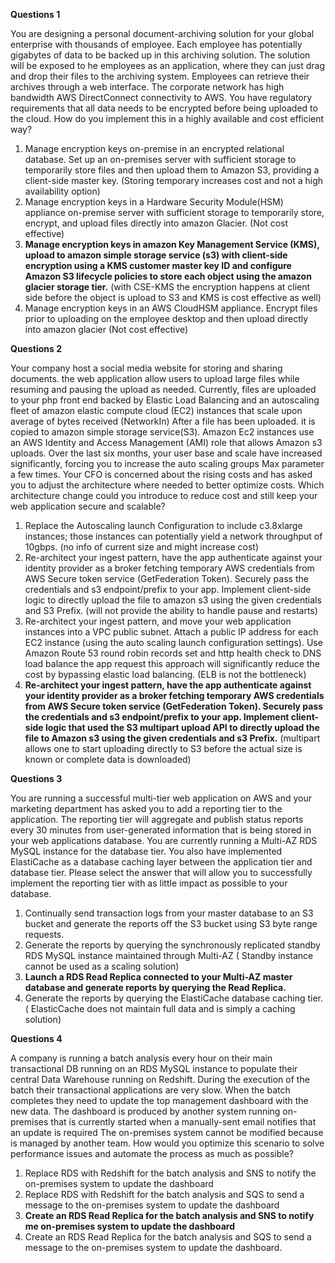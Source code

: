 **Questions 1**

You are designing a personal document-archiving solution for your global enterprise with thousands of employee. Each employee has potentially gigabytes of data to be backed up in this archiving solution. The solution will be exposed to he employees as an application, where they can just drag and drop their files to the archiving system. Employees can retrieve their archives through a web interface. The corporate network has high bandwidth AWS DirectConnect connectivity to AWS. You have regulatory requirements that all data needs to be encrypted before being uploaded to the cloud. How do you implement this in a highly available and cost efficient way?

1. Manage encryption keys on-premise in an encrypted relational database. Set up an on-premises server with sufficient storage to temporarily store files and then upload them to Amazon S3, providing a client-side master key. \(Storing temporary increases cost and not a high availability option\)
2. Manage encryption keys in a Hardware Security Module\(HSM\) appliance on-premise server with sufficient storage to temporarily store, encrypt, and upload files directly into amazon Glacier. \(Not cost effective\)
3. **Manage encryption keys in amazon Key Management Service \(KMS\), upload to amazon simple storage service \(s3\) with client-side encryption using a KMS customer master key ID and configure Amazon S3 lifecycle policies to store each object using the amazon glacier storage tier.**
   \(with CSE-KMS the encryption happens at client side before the object is upload to S3 and KMS is cost effective as well\)
4. Manage encryption keys in an AWS CloudHSM appliance. Encrypt files prior to uploading on the employee desktop and then upload directly into amazon glacier \(Not cost effective\)

**Questions 2**

Your company host a social media website for storing and sharing documents. the web application allow users to upload large files while resuming and pausing the upload as needed. Currently, files are uploaded to your php front end backed by Elastic Load Balancing and an autoscaling fleet of amazon elastic compute cloud \(EC2\) instances that scale upon average of bytes received \(NetworkIn\) After a file has been uploaded. it is copied to amazon simple storage service\(S3\). Amazon Ec2 instances use an AWS Identity and Access Management \(AMI\) role that allows Amazon s3 uploads. Over the last six months, your user base and scale have increased significantly, forcing you to increase the auto scaling groups Max parameter a few times. Your CFO is concerned about the rising costs and has asked you to adjust the architecture where needed to better optimize costs. Which architecture change could you introduce to reduce cost and still keep your web application secure and scalable?

1. Replace the Autoscaling launch Configuration to include c3.8xlarge instances; those instances can potentially yield a network throughput of 10gbps. \(no info of current size and might increase cost\)
2. Re-architect your ingest pattern, have the app authenticate against your identity provider as a broker fetching temporary AWS credentials from AWS Secure token service \(GetFederation Token\). Securely pass the credentials and s3 endpoint/prefix to your app. Implement client-side logic to directly upload the file to amazon s3 using the given credentials and S3 Prefix. \(will not provide the ability to handle pause and restarts\)
3. Re-architect your ingest pattern, and move your web application instances into a VPC public subnet. Attach a public IP address for each EC2 instance \(using the auto scaling launch configuration settings\). Use Amazon Route 53 round robin records set and http health check to DNS load balance the app request this approach will significantly reduce the cost by bypassing elastic load balancing. \(ELB is not the bottleneck\)
4. **Re-architect your ingest pattern, have the app authenticate against your identity provider as a broker fetching temporary AWS credentials from AWS Secure token service \(GetFederation Token\). Securely pass the credentials and s3 endpoint/prefix to your app. Implement client-side logic that used the S3 multipart upload API to directly upload the file to Amazon s3 using the given credentials and s3 Prefix.**
   \(multipart allows one to start uploading directly to S3 before the actual size is known or complete data is downloaded\)

**Questions 3**

You are running a successful multi-tier web application on AWS and your marketing department has asked you to add a reporting tier to the application. The reporting tier will aggregate and publish status reports every 30 minutes from user-generated information that is being stored in your web applications database. You are currently running a Multi-AZ RDS MySQL instance for the database tier. You also have implemented ElastiCache as a database caching layer between the application tier and database tier. Please select the answer that will allow you to successfully implement the reporting tier with as little impact as possible to your database.

1. Continually send transaction logs from your master database to an S3 bucket and generate the reports off the S3 bucket using S3 byte range requests.
2. Generate the reports by querying the synchronously replicated standby RDS MySQL instance maintained through Multi-AZ \(
   Standby instance cannot be used as a scaling solution\)
3. **Launch a RDS Read Replica connected to your Multi-AZ master database and generate reports by querying the Read Replica.**
4. Generate the reports by querying the ElastiCache database caching tier. \(
   ElasticCache does not maintain full data and is simply a caching solution\)

**Questions 4**

A company is running a batch analysis every hour on their main transactional DB running on an RDS MySQL instance to populate their central Data Warehouse running on Redshift. During the execution of the batch their transactional applications are very slow. When the batch completes they need to update the top management dashboard with the new data. The dashboard is produced by another system running on-premises that is currently started when a manually-sent email notifies that an update is required The on-premises system cannot be modified because is managed by another team. How would you optimize this scenario to solve performance issues and automate the process as much as possible?

1. Replace RDS with Redshift for the batch analysis and SNS to notify the on-premises system to update the dashboard
2. Replace RDS with Redshift for the batch analysis and SQS to send a message to the on-premises system to update the dashboard
3. **Create an RDS Read Replica for the batch analysis and SNS to notify me on-premises system to update the dashboard**
4. Create an RDS Read Replica for the batch analysis and SQS to send a message to the on-premises system to update the dashboard.



